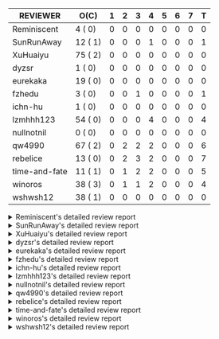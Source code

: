 |   REVIEWER    |  O(C)   | 1 | 2 | 3 | 4 | 5 | 6 | 7 | T |
|---------------|---------|---|---|---|---|---|---|---|---|
| Reminiscent   |  4 ( 0) | 0 | 0 | 0 | 0 | 0 | 0 | 0 | 0 |
| SunRunAway    | 12 ( 1) | 0 | 0 | 0 | 1 | 0 | 0 | 0 | 1 |
| XuHuaiyu      | 75 ( 2) | 0 | 0 | 0 | 0 | 0 | 0 | 0 | 0 |
| dyzsr         |  1 ( 0) | 0 | 0 | 0 | 0 | 0 | 0 | 0 | 0 |
| eurekaka      | 19 ( 0) | 0 | 0 | 0 | 0 | 0 | 0 | 0 | 0 |
| fzhedu        |  3 ( 0) | 0 | 0 | 1 | 0 | 0 | 0 | 0 | 1 |
| ichn-hu       |  1 ( 0) | 0 | 0 | 0 | 0 | 0 | 0 | 0 | 0 |
| lzmhhh123     | 54 ( 0) | 0 | 0 | 0 | 4 | 0 | 0 | 0 | 4 |
| nullnotnil    |  0 ( 0) | 0 | 0 | 0 | 0 | 0 | 0 | 0 | 0 |
| qw4990        | 67 ( 2) | 0 | 2 | 2 | 2 | 0 | 0 | 0 | 6 |
| rebelice      | 13 ( 0) | 0 | 2 | 3 | 2 | 0 | 0 | 0 | 7 |
| time-and-fate | 11 ( 1) | 0 | 1 | 2 | 2 | 0 | 0 | 0 | 5 |
| winoros       | 38 ( 3) | 0 | 1 | 1 | 2 | 0 | 0 | 0 | 4 |
| wshwsh12      | 38 ( 1) | 0 | 0 | 0 | 0 | 0 | 0 | 0 | 0 |


<details> 
  <summary>Reminiscent's detailed review report</summary> 

## To Be Reviewed

|    REPO    |                                                                     PR                                                                     | C | LASTED  |
|------------|--------------------------------------------------------------------------------------------------------------------------------------------|---|---------|
| tidb/21896 | [planner: fix union doesn't handle collate correctly (#21854)](https://github.com/pingcap/tidb/pull/21896)                                 |   | 139d19h |
| tidb/23917 | [planner: fix wrong TableDual plans caused by comparing Binary and Bytes incorrectly (#23860)](https://github.com/pingcap/tidb/pull/23917) |   | 31d23h  |
| tidb/24016 | [planner: fix index-out-of-range error when checking only_full_group_by (#23844)](https://github.com/pingcap/tidb/pull/24016)              |   | 25d19h  |
| tidb/24357 | [statistics: fix a statistics GC problem that can cause duplicated fm-sketch records (#23830)](https://github.com/pingcap/tidb/pull/24357) |   | 11d14h  |


## Reviewed in Last 7 Days

| REPO | PR | C | D | R |
|------|----|---|---|---|


</details> 


<details> 
  <summary>SunRunAway's detailed review report</summary> 

## To Be Reviewed

|    REPO    |                                                                  PR                                                                   | C | LASTED  |
|------------|---------------------------------------------------------------------------------------------------------------------------------------|---|---------|
| tidb/19178 | [executor: Refactor probe channel](https://github.com/pingcap/tidb/pull/19178)                                                        |   | 269d17h |
| tidb/19807 | [executor: parallel evaluation for hash aggregate distinct](https://github.com/pingcap/tidb/pull/19807)                               |   | 247d11h |
| tidb/19900 | [executor: enable inline projection for sort&topN](https://github.com/pingcap/tidb/pull/19900)                                        | Y | 242d18h |
| tidb/20140 | [expressions: Support `bin-to-uuid` and `uuid-to-bin`](https://github.com/pingcap/tidb/pull/20140)                                    |   | 229d22h |
| tidb/20765 | [planner: support stable result mode](https://github.com/pingcap/tidb/pull/20765)                                                     |   | 188d17h |
| tidb/21207 | [planner: fix the inappropriate out-of-range range estimation rule](https://github.com/pingcap/tidb/pull/21207)                       |   | 167d19h |
| tidb/21834 | [planner: enhanced index range calculation plan](https://github.com/pingcap/tidb/pull/21834)                                          |   | 144d19h |
| tidb/21876 | [planner: bypass the DNF restriction if index merge hint is specified (#20799)](https://github.com/pingcap/tidb/pull/21876)           |   | 142d19h |
| tidb/21878 | [planner: do not push down lock to pointGet/bacthPointGet when selection exists](https://github.com/pingcap/tidb/pull/21878)          |   | 142d18h |
| tidb/21956 | [planner/preprocessor: disallow into-outfile clause in some place](https://github.com/pingcap/tidb/pull/21956)                        |   | 137d23h |
| tidb/22217 | [*: rewrite origin SQL with default DB for SQL bindings (#21275)](https://github.com/pingcap/tidb/pull/22217)                         |   | 123d18h |
| tidb/22379 | [[experiment] executor: allow aggregation to spill disk when running out of memory quota](https://github.com/pingcap/tidb/pull/22379) |   | 116d19h |


## Reviewed in Last 7 Days

|    REPO    |                                          PR                                           | C | D |   R    |
|------------|---------------------------------------------------------------------------------------|---|---|--------|
| tidb/20749 | [executor: support global kill (32 bits)](https://github.com/pingcap/tidb/pull/20749) |   | 4 | 185d8h |


</details> 


<details> 
  <summary>XuHuaiyu's detailed review report</summary> 

## To Be Reviewed

|     REPO     |                                                                              PR                                                                               | C | LASTED  |
|--------------|---------------------------------------------------------------------------------------------------------------------------------------------------------------|---|---------|
| docs-cn/5561 | [Add sql optimization-related docs to toc](https://github.com/pingcap/docs-cn/pull/5561)                                                                      |   | 76d15h  |
| tidb/19900   | [executor: enable inline projection for sort&topN](https://github.com/pingcap/tidb/pull/19900)                                                                | Y | 242d18h |
| docs-cn/5671 | [tidb: Add time format description](https://github.com/pingcap/docs-cn/pull/5671)                                                                             |   | 66d11h  |
| tidb/19957   | [executor: add builtin aggregate function `json_arrayagg`](https://github.com/pingcap/tidb/pull/19957)                                                        | Y | 240d14h |
| tidb/20140   | [expressions: Support `bin-to-uuid` and `uuid-to-bin`](https://github.com/pingcap/tidb/pull/20140)                                                            |   | 229d22h |
| tidb/20790   | [collation: add pinyin collation for chinese charset support](https://github.com/pingcap/tidb/pull/20790)                                                     |   | 187d21h |
| tidb/20969   | [executor: Improve the performance of appending not fixed columns](https://github.com/pingcap/tidb/pull/20969)                                                |   | 180d10h |
| tidb/21064   | [planner, executor: fix cast not check error](https://github.com/pingcap/tidb/pull/21064)                                                                     |   | 175d9h  |
| tidb/21334   | [*: make rollback work on user-defined variables](https://github.com/pingcap/tidb/pull/21334)                                                                 |   | 164d14h |
| tidb/21401   | [expression: incompatibility with MySQL for ADDTIME()](https://github.com/pingcap/tidb/pull/21401)                                                            |   | 160d11h |
| tidb/21536   | [executor: add slow-log file meta cache to avoid repeat read file meta information](https://github.com/pingcap/tidb/pull/21536)                               |   | 153d15h |
| tidb/21564   | [ddl: fix Incorrect behavior of NO_ZERO_DATE when altering table](https://github.com/pingcap/tidb/pull/21564)                                                 |   | 152d16h |
| tidb/21896   | [planner: fix union doesn't handle collate correctly (#21854)](https://github.com/pingcap/tidb/pull/21896)                                                    |   | 139d19h |
| tidb/22131   | [privilege: remove leading and trailing space when create user and role](https://github.com/pingcap/tidb/pull/22131)                                          |   | 129d19h |
| tidb/22163   | [expression: separated arithmeticMinusIntSig](https://github.com/pingcap/tidb/pull/22163)                                                                     |   | 125d13h |
| tidb/22186   | [executor: fix select into outfile with year type column has no data (#22175)](https://github.com/pingcap/tidb/pull/22186)                                    |   | 124d16h |
| tidb/22616   | [expression: from_unixtime accept 64-bit integers](https://github.com/pingcap/tidb/pull/22616)                                                                |   | 100d23h |
| tidb/22617   | [metrics: fix wrong bucket name of coprocessor cache (#22454)](https://github.com/pingcap/tidb/pull/22617)                                                    |   | 100d23h |
| tidb/22631   | [executor: refine window processor](https://github.com/pingcap/tidb/pull/22631)                                                                               |   | 98d23h  |
| tidb/22696   | [expression: enable arithmetic Mod push down](https://github.com/pingcap/tidb/pull/22696)                                                                     |   | 95d17h  |
| tidb/22711   | [executor: Fix inline schema name](https://github.com/pingcap/tidb/pull/22711)                                                                                |   | 95d12h  |
| tidb/22722   | [planner, errno: make error code of ErrMixOfGroupFuncAndFields consistent with MySQL](https://github.com/pingcap/tidb/pull/22722)                             |   | 94d21h  |
| tidb/22814   | [expression: fix enum and set type expression in where clause (#22785)](https://github.com/pingcap/tidb/pull/22814)                                           |   | 79d19h  |
| tidb/22908   | [txn: Add txn state's view](https://github.com/pingcap/tidb/pull/22908)                                                                                       |   | 74d21h  |
| tidb/23012   | [executor: fix affected rows of ddls and complete uint tests](https://github.com/pingcap/tidb/pull/23012)                                                     |   | 70d17h  |
| tidb/23152   | [expression: fix wrong error info (#22760)](https://github.com/pingcap/tidb/pull/23152)                                                                       |   | 63d14h  |
| tidb/23196   | [types: fix the bug about the wrong query result for decimal type  (#22507)](https://github.com/pingcap/tidb/pull/23196)                                      |   | 61d18h  |
| tidb/23233   | [planner: fix incorrect duration between compare (#22830)](https://github.com/pingcap/tidb/pull/23233)                                                        |   | 60d18h  |
| tidb/23257   | [executor: group_concat aggr panic when session.group_concat_max_len is small (#23131)](https://github.com/pingcap/tidb/pull/23257)                           |   | 59d18h  |
| tidb/23295   | [util, types: don't let SPM be affected by charset (#23161)](https://github.com/pingcap/tidb/pull/23295)                                                      |   | 58d12h  |
| tidb/23335   | [expression: fix unexpected constant fold when year compare string (#23281)](https://github.com/pingcap/tidb/pull/23335)                                      |   | 54d19h  |
| tidb/23336   | [expression: fix unexpected constant fold when year compare string (#23281)](https://github.com/pingcap/tidb/pull/23336)                                      |   | 54d19h  |
| tidb/23348   | [planner: show cast type in EXPLAIN in coptask (#23123)](https://github.com/pingcap/tidb/pull/23348)                                                          |   | 54d18h  |
| tidb/23350   | [util/stringutil, util/ranger, planner: use hierarchical separators to simplify the parsing for info of EXPLAIN ](https://github.com/pingcap/tidb/pull/23350) |   | 54d18h  |
| tidb/23368   | [executor, expression: fix the incorrect result of AVG function (#23285)](https://github.com/pingcap/tidb/pull/23368)                                         |   | 53d20h  |
| tidb/23397   | [expression: fix refine compare constant (#23339)](https://github.com/pingcap/tidb/pull/23397)                                                                |   | 52d18h  |
| tidb/23398   | [expression: fix refine compare constant (#23339)](https://github.com/pingcap/tidb/pull/23398)                                                                |   | 52d18h  |
| tidb/23405   | [domain: remove the exit chan, use context](https://github.com/pingcap/tidb/pull/23405)                                                                       |   | 52d17h  |
| tidb/23433   | [WIP: speed up for slow query logs retrieving ](https://github.com/pingcap/tidb/pull/23433)                                                                   |   | 51d17h  |
| tidb/23497   | [expression: Let TiDB use Hyperscan to support multi-pattern-match](https://github.com/pingcap/tidb/pull/23497)                                               |   | 46d22h  |
| tidb/23517   | [*: Add the metric about the SQL with TiFlash Success  (#23426)](https://github.com/pingcap/tidb/pull/23517)                                                  |   | 46d12h  |
| tidb/23562   | [execution: reuse iterator in hash join](https://github.com/pingcap/tidb/pull/23562)                                                                          |   | 45d13h  |
| tidb/23640   | [*: fix the bug about YEAR(0.9) returns NULL instead of 0 in NO_ZERO_DATE mode](https://github.com/pingcap/tidb/pull/23640)                                   |   | 41d13h  |
| tidb/23661   | [expression: Maintain separate scalar function pushdown lists for each engine instead of unified. (#23284)](https://github.com/pingcap/tidb/pull/23661)       |   | 40d20h  |
| tidb/23682   | [executor: fix a panic when batch point get is used for partition table (#23652)](https://github.com/pingcap/tidb/pull/23682)                                 |   | 40d17h  |
| tidb/23705   | [executor: refineArgs() bug fix when compare int with very small decimal (#23694)](https://github.com/pingcap/tidb/pull/23705)                                |   | 40d13h  |
| tidb/23775   | [store/tikv: fix wrong unit of TiKVTokenWaitDuration (#23720)](https://github.com/pingcap/tidb/pull/23775)                                                    |   | 39d9h   |
| tidb/23812   | [executor, planner: fix collation for hash join building (#23770)](https://github.com/pingcap/tidb/pull/23812)                                                |   | 38d12h  |
| tidb/23884   | [Metric: Collect TiKV Read Metric for SLI/SLO](https://github.com/pingcap/tidb/pull/23884)                                                                    |   | 32d20h  |
| tidb/23964   | [executor: GROUP_CONCAT(float) is not compatible with mysql](https://github.com/pingcap/tidb/pull/23964)                                                      |   | 27d17h  |
| tidb/24007   | [ddl: refactor rule [4/6]](https://github.com/pingcap/tidb/pull/24007)                                                                                        |   | 25d20h  |
| tidb/24016   | [planner: fix index-out-of-range error when checking only_full_group_by (#23844)](https://github.com/pingcap/tidb/pull/24016)                                 |   | 25d19h  |
| tidb/24026   | [types: fix type merge about bit type (#23857)](https://github.com/pingcap/tidb/pull/24026)                                                                   |   | 25d14h  |
| tidb/24033   | [statistics: fix some unstable tests in global stats (#23502)](https://github.com/pingcap/tidb/pull/24033)                                                    |   | 25d9h   |
| tidb/24053   | [executor: fix wrong convert from bit to string when do projection (#23960)](https://github.com/pingcap/tidb/pull/24053)                                      |   | 24d16h  |
| tidb/24061   | [statistics: fix some potential panic in statistics (#23988)](https://github.com/pingcap/tidb/pull/24061)                                                     |   | 24d13h  |
| tidb/24079   | [planner: change descScanFactor to scanFactor when ExpectedCount is small. (#23972)](https://github.com/pingcap/tidb/pull/24079)                              |   | 23d20h  |
| tidb/24155   | [planner, executor: fix index merge partial table scan schema (#23936)](https://github.com/pingcap/tidb/pull/24155)                                           |   | 19d20h  |
| tidb/24179   | [expression: fix float64 overflow check in plus/minus real function](https://github.com/pingcap/tidb/pull/24179)                                              |   | 18d23h  |
| tidb/24228   | [executor: skip TestPrepareStmtAfterIsolationReadChange when race enable (#24200)](https://github.com/pingcap/tidb/pull/24228)                                |   | 16d22h  |
| tidb/24229   | [executor: speed up race test TestInsertReorgDelete (#24208)](https://github.com/pingcap/tidb/pull/24229)                                                     |   | 16d21h  |
| tidb/24234   | [executor: skip TestMppExecution when race is enabled (#24222)](https://github.com/pingcap/tidb/pull/24234)                                                   |   | 16d18h  |
| tidb/24241   | [planner/core: remove random test to reduce CI time (#24207)](https://github.com/pingcap/tidb/pull/24241)                                                     |   | 16d15h  |
| tidb/24266   | [expression: fix wrong flen infer for bit constant (#23867)](https://github.com/pingcap/tidb/pull/24266)                                                      |   | 14d18h  |
| tidb/24267   | [expression: fix wrong flen infer for bit constant (#23867)](https://github.com/pingcap/tidb/pull/24267)                                                      |   | 14d18h  |
| tidb/24287   | [planner/core: support union all for mpp.](https://github.com/pingcap/tidb/pull/24287)                                                                        |   | 13d19h  |
| tidb/24340   | [executor: fix projection executor panic and add failpoint test (#24231)](https://github.com/pingcap/tidb/pull/24340)                                         |   | 11d20h  |
| tidb/24341   | [executor: fix projection executor panic and add failpoint test (#24231)](https://github.com/pingcap/tidb/pull/24341)                                         |   | 11d20h  |
| tidb/24345   | [executor: fix data race of parallel apply operator (#24257)](https://github.com/pingcap/tidb/pull/24345)                                                     |   | 11d19h  |
| tidb/24354   | [expression: fix wrong type infer for agg function when type is null (#24290)](https://github.com/pingcap/tidb/pull/24354)                                    |   | 11d16h  |
| tidb/24371   | [*: avoid create new parser object in prepared exec](https://github.com/pingcap/tidb/pull/24371)                                                              |   | 10d20h  |
| tidb/24466   | [test: fix unstable TestIssue20658 (#24425)](https://github.com/pingcap/tidb/pull/24466)                                                                      |   | 2d15h   |
| tidb/24488   | [planner: let CopTiFlashConcurrencyFactor inflence the cost of whole plan (#24157)](https://github.com/pingcap/tidb/pull/24488)                               |   | 1d18h   |
| tidb/24489   | [planner: clone possible properties before saving them (#24204)](https://github.com/pingcap/tidb/pull/24489)                                                  |   | 1d17h   |
| tidb/24501   | [executor: add check table compatibility for temporary table](https://github.com/pingcap/tidb/pull/24501)                                                     |   | 1d13h   |


## Reviewed in Last 7 Days

| REPO | PR | C | D | R |
|------|----|---|---|---|


</details> 


<details> 
  <summary>dyzsr's detailed review report</summary> 

## To Be Reviewed

|    REPO    |                                                                 PR                                                                  | C | LASTED |
|------------|-------------------------------------------------------------------------------------------------------------------------------------|---|--------|
| tidb/24018 | [ranger: fix the range construction behavior when the column's type is `YEAR` (#23559)](https://github.com/pingcap/tidb/pull/24018) |   | 25d18h |


## Reviewed in Last 7 Days

| REPO | PR | C | D | R |
|------|----|---|---|---|


</details> 


<details> 
  <summary>eurekaka's detailed review report</summary> 

## To Be Reviewed

|    REPO    |                                                                         PR                                                                         | C | LASTED  |
|------------|----------------------------------------------------------------------------------------------------------------------------------------------------|---|---------|
| tidb/20877 | [statistics: collect index usage information](https://github.com/pingcap/tidb/pull/20877)                                                          |   | 185d17h |
| tidb/23002 | [store/*: fix err check](https://github.com/pingcap/tidb/pull/23002)                                                                               |   | 71d0h   |
| tidb/23283 | [util: optimize the performance of restore with db (#22910)](https://github.com/pingcap/tidb/pull/23283)                                           |   | 58d17h  |
| tidb/23316 | [planner: Fix rebuild range for prepared plan](https://github.com/pingcap/tidb/pull/23316)                                                         |   | 55d17h  |
| tidb/23373 | [executor: fix get var expr when session var is hex literal (#23241)](https://github.com/pingcap/tidb/pull/23373)                                  |   | 53d19h  |
| tidb/23689 | [planner: fix the panic when we calculate the partition range (#23651)](https://github.com/pingcap/tidb/pull/23689)                                |   | 40d16h  |
| tidb/23705 | [executor: refineArgs() bug fix when compare int with very small decimal (#23694)](https://github.com/pingcap/tidb/pull/23705)                     |   | 40d13h  |
| tidb/23760 | [collation: fix tidb panic when compare string with collation](https://github.com/pingcap/tidb/pull/23760)                                         |   | 39d14h  |
| tidb/23938 | [planner,privilege: requires extra privileges for REPLACE and INSERT ON DUPLICATE statements (#23911)](https://github.com/pingcap/tidb/pull/23938) |   | 30d10h  |
| tidb/24033 | [statistics: fix some unstable tests in global stats (#23502)](https://github.com/pingcap/tidb/pull/24033)                                         |   | 25d9h   |
| tidb/24061 | [statistics: fix some potential panic in statistics (#23988)](https://github.com/pingcap/tidb/pull/24061)                                          |   | 24d13h  |
| tidb/24079 | [planner: change descScanFactor to scanFactor when ExpectedCount is small. (#23972)](https://github.com/pingcap/tidb/pull/24079)                   |   | 23d20h  |
| tidb/24147 | [docs/design: add proposal for common table expression](https://github.com/pingcap/tidb/pull/24147)                                                |   | 19d23h  |
| tidb/24155 | [planner, executor: fix index merge partial table scan schema (#23936)](https://github.com/pingcap/tidb/pull/24155)                                |   | 19d20h  |
| tidb/24214 | [plan: merge continuous selections and delete surely true expressions](https://github.com/pingcap/tidb/pull/24214)                                 |   | 17d12h  |
| tidb/24236 | [*: remove SchemaVersion in TransactionContext](https://github.com/pingcap/tidb/pull/24236)                                                        |   | 16d17h  |
| tidb/24258 | [Revert "planner: donot prune all columns for Projection (#24024)" (#24180)](https://github.com/pingcap/tidb/pull/24258)                           |   | 14d22h  |
| tidb/24317 | [statistics: skip reading mysql.stats_histograms if cached stats is up-to-date (#24175)](https://github.com/pingcap/tidb/pull/24317)               |   | 12d17h  |
| tidb/24458 | [planner, executor, statistics: support correlation calc for new sampling method](https://github.com/pingcap/tidb/pull/24458)                      |   | 2d17h   |


## Reviewed in Last 7 Days

| REPO | PR | C | D | R |
|------|----|---|---|---|


</details> 


<details> 
  <summary>fzhedu's detailed review report</summary> 

## To Be Reviewed

|    REPO    |                                                               PR                                                                | C | LASTED |
|------------|---------------------------------------------------------------------------------------------------------------------------------|---|--------|
| tidb/24340 | [executor: fix projection executor panic and add failpoint test (#24231)](https://github.com/pingcap/tidb/pull/24340)           |   | 11d20h |
| tidb/24341 | [executor: fix projection executor panic and add failpoint test (#24231)](https://github.com/pingcap/tidb/pull/24341)           |   | 11d20h |
| tidb/24488 | [planner: let CopTiFlashConcurrencyFactor inflence the cost of whole plan (#24157)](https://github.com/pingcap/tidb/pull/24488) |   | 1d18h  |


## Reviewed in Last 7 Days

|    REPO     |                                           PR                                            | C | D | R  |
|-------------|-----------------------------------------------------------------------------------------|---|---|----|
| kvproto/761 | [add retry regions for batch cop response](https://github.com/pingcap/kvproto/pull/761) |   | 3 | 0h |


</details> 


<details> 
  <summary>ichn-hu's detailed review report</summary> 

## To Be Reviewed

|    REPO    |                                                        PR                                                         | C | LASTED |
|------------|-------------------------------------------------------------------------------------------------------------------|---|--------|
| tidb/24379 | [executor: enhancement for ListInDisk(support writing after reading)](https://github.com/pingcap/tidb/pull/24379) |   | 10d17h |


## Reviewed in Last 7 Days

| REPO | PR | C | D | R |
|------|----|---|---|---|


</details> 


<details> 
  <summary>lzmhhh123's detailed review report</summary> 

## To Be Reviewed

|    REPO    |                                                                           PR                                                                            | C | LASTED  |
|------------|---------------------------------------------------------------------------------------------------------------------------------------------------------|---|---------|
| tidb/20444 | [expression: add json_merge_patch](https://github.com/pingcap/tidb/pull/20444)                                                                          |   | 207d21h |
| tidb/20465 | [expression: add uuidShortFunction](https://github.com/pingcap/tidb/pull/20465)                                                                         |   | 206d19h |
| tidb/20642 | [executor: modify admin executors to support partitioned table with global index](https://github.com/pingcap/tidb/pull/20642)                           |   | 195d16h |
| tidb/20903 | [planner: fix confused and unnecessary double-projection in plans.](https://github.com/pingcap/tidb/pull/20903)                                         |   | 184d17h |
| tidb/21018 | [planner: don't push down null sensitive join conditions (#19620)](https://github.com/pingcap/tidb/pull/21018)                                          |   | 178d17h |
| tidb/21195 | [brie: integrate lightning to suport IMPORT statement](https://github.com/pingcap/tidb/pull/21195)                                                      |   | 167d23h |
| tidb/21334 | [*: make rollback work on user-defined variables](https://github.com/pingcap/tidb/pull/21334)                                                           |   | 164d14h |
| tidb/21347 | [session: make rollback work on global variables](https://github.com/pingcap/tidb/pull/21347)                                                           |   | 163d20h |
| tidb/21487 | [*: ensure TABLE statement works](https://github.com/pingcap/tidb/pull/21487)                                                                           |   | 157d5h  |
| tidb/21651 | [planner: allow filter condition pushing down to IndexScan for prefix index](https://github.com/pingcap/tidb/pull/21651)                                |   | 150d14h |
| tidb/22126 | [*: add `sys` schema, `sys.SCHEMA_UNUSED_INDEXES` view and `sys.SCHEMA_INDEX_USAGE` view](https://github.com/pingcap/tidb/pull/22126)                   |   | 129d20h |
| tidb/22361 | [table: fix insert into _tidb_rowid panic and rebase it if needed (#22062)](https://github.com/pingcap/tidb/pull/22361)                                 |   | 117d20h |
| tidb/22372 | [executor: fix SelectForUpdate in decorrelated subquery under pessimistic mode](https://github.com/pingcap/tidb/pull/22372)                             |   | 117d10h |
| tidb/22478 | [planner, executor: fix query partition table with global unique index get wrong result](https://github.com/pingcap/tidb/pull/22478)                    |   | 108d13h |
| tidb/22631 | [executor: refine window processor](https://github.com/pingcap/tidb/pull/22631)                                                                         |   | 98d23h  |
| tidb/22699 | [brie: add error info column and history backup/restore info in sql](https://github.com/pingcap/tidb/pull/22699)                                        |   | 95d16h  |
| tidb/23022 | [executor: create PipelinedWindowExec](https://github.com/pingcap/tidb/pull/23022)                                                                      |   | 69d18h  |
| tidb/23149 | [core: support left join and right join for join reorder](https://github.com/pingcap/tidb/pull/23149)                                                   |   | 64d12h  |
| tidb/23257 | [executor: group_concat aggr panic when session.group_concat_max_len is small (#23131)](https://github.com/pingcap/tidb/pull/23257)                     |   | 59d18h  |
| tidb/23283 | [util: optimize the performance of restore with db (#22910)](https://github.com/pingcap/tidb/pull/23283)                                                |   | 58d17h  |
| tidb/23348 | [planner: show cast type in EXPLAIN in coptask (#23123)](https://github.com/pingcap/tidb/pull/23348)                                                    |   | 54d18h  |
| tidb/23368 | [executor, expression: fix the incorrect result of AVG function (#23285)](https://github.com/pingcap/tidb/pull/23368)                                   |   | 53d20h  |
| tidb/23373 | [executor: fix get var expr when session var is hex literal (#23241)](https://github.com/pingcap/tidb/pull/23373)                                       |   | 53d19h  |
| tidb/23655 | [planner, type: remove the prefix 0 in the bit array when we get the BinaryLiteral (#23523)](https://github.com/pingcap/tidb/pull/23655)                |   | 40d22h  |
| tidb/23661 | [expression: Maintain separate scalar function pushdown lists for each engine instead of unified. (#23284)](https://github.com/pingcap/tidb/pull/23661) |   | 40d20h  |
| tidb/23703 | [expression: fix approx_percent panic on bit column (#23687)](https://github.com/pingcap/tidb/pull/23703)                                               |   | 40d14h  |
| tidb/23705 | [executor: refineArgs() bug fix when compare int with very small decimal (#23694)](https://github.com/pingcap/tidb/pull/23705)                          |   | 40d13h  |
| tidb/23760 | [collation: fix tidb panic when compare string with collation](https://github.com/pingcap/tidb/pull/23760)                                              |   | 39d14h  |
| tidb/23812 | [executor, planner: fix collation for hash join building (#23770)](https://github.com/pingcap/tidb/pull/23812)                                          |   | 38d12h  |
| tidb/23940 | [config, ddl: allow auto inc columns in generated columns and expression indexes](https://github.com/pingcap/tidb/pull/23940)                           |   | 29d18h  |
| tidb/23968 | [statistics: fix unstable TestDropPartitionStats test](https://github.com/pingcap/tidb/pull/23968)                                                      |   | 27d15h  |
| tidb/23987 | [executor: Implements json_arrayagg function](https://github.com/pingcap/tidb/pull/23987)                                                               |   | 26d18h  |
| tidb/24016 | [planner: fix index-out-of-range error when checking only_full_group_by (#23844)](https://github.com/pingcap/tidb/pull/24016)                           |   | 25d19h  |
| tidb/24018 | [ranger: fix the range construction behavior when the column's type is `YEAR` (#23559)](https://github.com/pingcap/tidb/pull/24018)                     |   | 25d18h  |
| tidb/24054 | [executor: fix wrong convert from bit to string when do projection (#23960)](https://github.com/pingcap/tidb/pull/24054)                                |   | 24d16h  |
| tidb/24151 | [ddl: admin show ddl jobs output confusing with multiple jobs](https://github.com/pingcap/tidb/pull/24151)                                              |   | 19d21h  |
| tidb/24155 | [planner, executor: fix index merge partial table scan schema (#23936)](https://github.com/pingcap/tidb/pull/24155)                                     |   | 19d20h  |
| tidb/24185 | [executor: make column default value being aware of NO_ZERO_IN_DATE (#24174)](https://github.com/pingcap/tidb/pull/24185)                               |   | 18d19h  |
| tidb/24186 | [executor: make column default value being aware of NO_ZERO_IN_DATE (#24174)](https://github.com/pingcap/tidb/pull/24186)                               |   | 18d19h  |
| tidb/24211 | [*: support txn retry when auto id meets duplicate entry](https://github.com/pingcap/tidb/pull/24211)                                                   |   | 17d13h  |
| tidb/24234 | [executor: skip TestMppExecution when race is enabled (#24222)](https://github.com/pingcap/tidb/pull/24234)                                             |   | 16d18h  |
| tidb/24250 | [planner: rewrite `LIKE` as range for expression index](https://github.com/pingcap/tidb/pull/24250)                                                     |   | 15d21h  |
| tidb/24258 | [Revert "planner: donot prune all columns for Projection (#24024)" (#24180)](https://github.com/pingcap/tidb/pull/24258)                                |   | 14d22h  |
| tidb/24268 | [expression: fix cast real, decimal to time (#24120)](https://github.com/pingcap/tidb/pull/24268)                                                       |   | 14d17h  |
| tidb/24285 | [*: compatibility with staleread](https://github.com/pingcap/tidb/pull/24285)                                                                           |   | 13d19h  |
| tidb/24340 | [executor: fix projection executor panic and add failpoint test (#24231)](https://github.com/pingcap/tidb/pull/24340)                                   |   | 11d20h  |
| tidb/24341 | [executor: fix projection executor panic and add failpoint test (#24231)](https://github.com/pingcap/tidb/pull/24341)                                   |   | 11d20h  |
| tidb/24357 | [statistics: fix a statistics GC problem that can cause duplicated fm-sketch records (#23830)](https://github.com/pingcap/tidb/pull/24357)              |   | 11d14h  |
| tidb/24416 | [planner, privilege: Add security enhanced mode part 4](https://github.com/pingcap/tidb/pull/24416)                                                     |   | 4d4h    |
| tidb/24423 | [executor, statistics: support prefix column index case for full sampling analyze](https://github.com/pingcap/tidb/pull/24423)                          |   | 3d18h   |
| tidb/24454 | [planner: add more test cases about dynamic-mode with new-collation](https://github.com/pingcap/tidb/pull/24454)                                        |   | 2d18h   |
| tidb/24463 | [*: fix errcheck](https://github.com/pingcap/tidb/pull/24463)                                                                                           |   | 2d16h   |
| tidb/24491 | [executor: add correctness tests about direct reading with aggregations](https://github.com/pingcap/tidb/pull/24491)                                    |   | 1d16h   |
| tidb/24506 | [executor, meta: Allocate auto id for global temporary tables](https://github.com/pingcap/tidb/pull/24506)                                              |   | 12h     |


## Reviewed in Last 7 Days

|    REPO    |                                                    PR                                                     | C | D |   R   |
|------------|-----------------------------------------------------------------------------------------------------------|---|---|-------|
| tidb/24437 | [planner: fix column pruning bug for Apply and Join (#24369)](https://github.com/pingcap/tidb/pull/24437) |   | 4 | 12h   |
| tidb/24431 | [util: fix enum index range for in/not in clause.](https://github.com/pingcap/tidb/pull/24431)            |   | 4 | 0h    |
| tidb/24369 | [planner: fix column pruning bug for Apply and Join](https://github.com/pingcap/tidb/pull/24369)          |   | 4 | 7d5h  |
| tikv/10101 | [copr: support group by enum column](https://github.com/tikv/tikv/pull/10101)                             | Y | 4 | 6d21h |


</details> 


<details> 
  <summary>nullnotnil's detailed review report</summary> 

## To Be Reviewed

| REPO | PR | C | LASTED |
|------|----|---|--------|


## Reviewed in Last 7 Days

| REPO | PR | C | D | R |
|------|----|---|---|---|


</details> 


<details> 
  <summary>qw4990's detailed review report</summary> 

## To Be Reviewed

|     REPO     |                                                                           PR                                                                            | C | LASTED  |
|--------------|---------------------------------------------------------------------------------------------------------------------------------------------------------|---|---------|
| docs-cn/5561 | [Add sql optimization-related docs to toc](https://github.com/pingcap/docs-cn/pull/5561)                                                                |   | 76d15h  |
| tidb/19029   | [types: fix unexpected NOT_NULL flags](https://github.com/pingcap/tidb/pull/19029)                                                                      |   | 276d22h |
| docs/5498    | [partitioning: Corrected partition management](https://github.com/pingcap/docs/pull/5498)                                                               |   | 13d19h  |
| tidb/20708   | [*: separate auto_increment ID allocator from _tidb_rowid allocator](https://github.com/pingcap/tidb/pull/20708)                                        |   | 192d20h |
| tidb/20969   | [executor: Improve the performance of appending not fixed columns](https://github.com/pingcap/tidb/pull/20969)                                          |   | 180d10h |
| tidb/21018   | [planner: don't push down null sensitive join conditions (#19620)](https://github.com/pingcap/tidb/pull/21018)                                          |   | 178d17h |
| tidb/21318   | [planner, expression: use the range of column types to simplify expressions](https://github.com/pingcap/tidb/pull/21318)                                |   | 164d19h |
| tidb/21401   | [expression: incompatibility with MySQL for ADDTIME()](https://github.com/pingcap/tidb/pull/21401)                                                      |   | 160d11h |
| tidb/21508   | [execution: fix dayofweek('0000-00-00') behavior](https://github.com/pingcap/tidb/pull/21508)                                                           |   | 156d10h |
| tidb/21876   | [planner: bypass the DNF restriction if index merge hint is specified (#20799)](https://github.com/pingcap/tidb/pull/21876)                             |   | 142d19h |
| tidb/21887   | [types: support %X %V %W formats for STR_TO_DATE()](https://github.com/pingcap/tidb/pull/21887)                                                         |   | 141d11h |
| tidb/21954   | [planner/cascades: add rule `PushSelDownApply`](https://github.com/pingcap/tidb/pull/21954)                                                             |   | 137d23h |
| tidb/22146   | [executor: forbid SFU on view](https://github.com/pingcap/tidb/pull/22146)                                                                              |   | 125d22h |
| tidb/22217   | [*: rewrite origin SQL with default DB for SQL bindings (#21275)](https://github.com/pingcap/tidb/pull/22217)                                           |   | 123d18h |
| tidb/22234   | [executor, planner: ON DUPLICATE UPDATE can refer to un-project col (#14412)](https://github.com/pingcap/tidb/pull/22234)                               |   | 123d15h |
| tidb/22261   | [time: fix parse datetime won't truncate the reluctant string (#22232)](https://github.com/pingcap/tidb/pull/22261)                                     |   | 122d19h |
| tidb/22374   | [expression: separated arithmeticIntDivideSig](https://github.com/pingcap/tidb/pull/22374)                                                              |   | 117d0h  |
| tidb/22415   | [ddl: refactor bundle[2/2] [6/6]](https://github.com/pingcap/tidb/pull/22415)                                                                           |   | 113d17h |
| tidb/22416   | [core: fix subQuery at projection in only_full_group](https://github.com/pingcap/tidb/pull/22416)                                                       | Y | 113d12h |
| tidb/22541   | [expression: Support builtin function SOUNDEX](https://github.com/pingcap/tidb/pull/22541)                                                              |   | 103d9h  |
| tidb/22565   | [statistics: fix panic occurs when stats cache inconsistency (#22465)](https://github.com/pingcap/tidb/pull/22565)                                      | Y | 102d17h |
| tidb/22814   | [expression: fix enum and set type expression in where clause (#22785)](https://github.com/pingcap/tidb/pull/22814)                                     |   | 79d19h  |
| tidb/22862   | [brie: fix the problem that ddl restored by BR via SQL is not replicated to downstream](https://github.com/pingcap/tidb/pull/22862)                     |   | 76d23h  |
| tidb/22923   | [expression: correct constant propagation for collation (#22666)](https://github.com/pingcap/tidb/pull/22923)                                           |   | 74d15h  |
| tidb/22924   | [planner: fix wrong index merge selection (#22825)](https://github.com/pingcap/tidb/pull/22924)                                                         |   | 74d14h  |
| tidb/23002   | [store/*: fix err check](https://github.com/pingcap/tidb/pull/23002)                                                                                    |   | 71d0h   |
| tidb/23022   | [executor: create PipelinedWindowExec](https://github.com/pingcap/tidb/pull/23022)                                                                      |   | 69d18h  |
| tidb/23152   | [expression: fix wrong error info (#22760)](https://github.com/pingcap/tidb/pull/23152)                                                                 |   | 63d14h  |
| tidb/23196   | [types: fix the bug about the wrong query result for decimal type  (#22507)](https://github.com/pingcap/tidb/pull/23196)                                |   | 61d18h  |
| tidb/23295   | [util, types: don't let SPM be affected by charset (#23161)](https://github.com/pingcap/tidb/pull/23295)                                                |   | 58d12h  |
| tidb/23316   | [planner: Fix rebuild range for prepared plan](https://github.com/pingcap/tidb/pull/23316)                                                              |   | 55d17h  |
| tidb/23373   | [executor: fix get var expr when session var is hex literal (#23241)](https://github.com/pingcap/tidb/pull/23373)                                       |   | 53d19h  |
| tidb/23397   | [expression: fix refine compare constant (#23339)](https://github.com/pingcap/tidb/pull/23397)                                                          |   | 52d18h  |
| tidb/23398   | [expression: fix refine compare constant (#23339)](https://github.com/pingcap/tidb/pull/23398)                                                          |   | 52d18h  |
| tidb/23590   | [planner, table: optimize the list partition pruner for range query](https://github.com/pingcap/tidb/pull/23590)                                        |   | 44d16h  |
| tidb/23658   | [*: collect transaction write duration/throughput metrics for SLI/SLO (#23462)](https://github.com/pingcap/tidb/pull/23658)                             |   | 40d22h  |
| tidb/23661   | [expression: Maintain separate scalar function pushdown lists for each engine instead of unified. (#23284)](https://github.com/pingcap/tidb/pull/23661) |   | 40d20h  |
| tidb/23682   | [executor: fix a panic when batch point get is used for partition table (#23652)](https://github.com/pingcap/tidb/pull/23682)                           |   | 40d17h  |
| tidb/23689   | [planner: fix the panic when we calculate the partition range (#23651)](https://github.com/pingcap/tidb/pull/23689)                                     |   | 40d16h  |
| tidb/23730   | [distsql/*: typo fix for `dispatches`](https://github.com/pingcap/tidb/pull/23730)                                                                      |   | 39d19h  |
| tidb/23796   | [tests: make TestIndexLookupMergeJoinHang and TestIssue18068 stable (#23741)](https://github.com/pingcap/tidb/pull/23796)                               |   | 38d20h  |
| tidb/23812   | [executor, planner: fix collation for hash join building (#23770)](https://github.com/pingcap/tidb/pull/23812)                                          |   | 38d12h  |
| tidb/23963   | [executor: checking chunk is full precedes filtering](https://github.com/pingcap/tidb/pull/23963)                                                       |   | 27d17h  |
| tidb/23987   | [executor: Implements json_arrayagg function](https://github.com/pingcap/tidb/pull/23987)                                                               |   | 26d18h  |
| tidb/24018   | [ranger: fix the range construction behavior when the column's type is `YEAR` (#23559)](https://github.com/pingcap/tidb/pull/24018)                     |   | 25d18h  |
| tidb/24193   | [executor: implement CTEStorage](https://github.com/pingcap/tidb/pull/24193)                                                                            |   | 18d10h  |
| tidb/24214   | [plan: merge continuous selections and delete surely true expressions](https://github.com/pingcap/tidb/pull/24214)                                      |   | 17d12h  |
| tidb/24229   | [executor: speed up race test TestInsertReorgDelete (#24208)](https://github.com/pingcap/tidb/pull/24229)                                               |   | 16d21h  |
| tidb/24235   | [expression: try to fix TestExprPushDownToFlash tests](https://github.com/pingcap/tidb/pull/24235)                                                      |   | 16d17h  |
| tidb/24241   | [planner/core: remove random test to reduce CI time (#24207)](https://github.com/pingcap/tidb/pull/24241)                                               |   | 16d15h  |
| tidb/24266   | [expression: fix wrong flen infer for bit constant (#23867)](https://github.com/pingcap/tidb/pull/24266)                                                |   | 14d18h  |
| tidb/24267   | [expression: fix wrong flen infer for bit constant (#23867)](https://github.com/pingcap/tidb/pull/24267)                                                |   | 14d18h  |
| tidb/24328   | [*: implement tidb_bound_staleness built-in function](https://github.com/pingcap/tidb/pull/24328)                                                       |   | 12d10h  |
| tidb/24354   | [expression: fix wrong type infer for agg function when type is null (#24290)](https://github.com/pingcap/tidb/pull/24354)                              |   | 11d16h  |
| tidb/24359   | [domain, session: Add new sysvarcache to replace global values cache](https://github.com/pingcap/tidb/pull/24359)                                       |   | 11d7h   |
| tidb/24373   | [planner: filter conflict read_from_storage hints (#24313)](https://github.com/pingcap/tidb/pull/24373)                                                 |   | 10d19h  |
| tidb/24374   | [planner: filter conflict read_from_storage hints (#24313)](https://github.com/pingcap/tidb/pull/24374)                                                 |   | 10d19h  |
| tidb/24379   | [executor: enhancement for ListInDisk(support writing after reading)](https://github.com/pingcap/tidb/pull/24379)                                       |   | 10d17h  |
| tidb/24382   | [statistics: trigger auto-analyze based on histogram row count](https://github.com/pingcap/tidb/pull/24382)                                             |   | 10d16h  |
| tidb/24432   | [store/copr: invalidate stale regions for Mpp query. (#24410)](https://github.com/pingcap/tidb/pull/24432)                                              |   | 3d16h   |
| tidb/24437   | [planner: fix column pruning bug for Apply and Join (#24369)](https://github.com/pingcap/tidb/pull/24437)                                               |   | 3d13h   |
| tidb/24466   | [test: fix unstable TestIssue20658 (#24425)](https://github.com/pingcap/tidb/pull/24466)                                                                |   | 2d15h   |
| tidb/24467   | [executor: add correctness tests about PointGet and BatchGet](https://github.com/pingcap/tidb/pull/24467)                                               |   | 2d14h   |
| tidb/24488   | [planner: let CopTiFlashConcurrencyFactor inflence the cost of whole plan (#24157)](https://github.com/pingcap/tidb/pull/24488)                         |   | 1d18h   |
| tidb/24493   | [store/cop: reload region every time when meeting io error (#24447)](https://github.com/pingcap/tidb/pull/24493)                                        |   | 1d16h   |
| tidb/24497   | [executor: add correctness tests about direct reading with join](https://github.com/pingcap/tidb/pull/24497)                                            |   | 1d14h   |
| tidb/24507   | [*: misc cleanups to variable package](https://github.com/pingcap/tidb/pull/24507)                                                                      |   | 3h      |


## Reviewed in Last 7 Days

|    REPO    |                                                                    PR                                                                    | C | D |   R   |
|------------|------------------------------------------------------------------------------------------------------------------------------------------|---|---|-------|
| tidb/24447 | [store/cop: reload region every time when meeting io error](https://github.com/pingcap/tidb/pull/24447)                                  |   | 2 | 1d3h  |
| tidb/24455 | [executor: add correctness tests about direct reading with ORDER BY and LIMIT](https://github.com/pingcap/tidb/pull/24455)               |   | 2 | 18h   |
| tidb/24453 | [statistics: dump FMSketch to KV only for partition table with dynamic prune mode](https://github.com/pingcap/tidb/pull/24453)           |   | 3 | 3h    |
| tidb/23655 | [planner, type: remove the prefix 0 in the bit array when we get the BinaryLiteral (#23523)](https://github.com/pingcap/tidb/pull/23655) |   | 3 | 38d2h |
| tidb/24376 | [planner: prune partitions that will never be used](https://github.com/pingcap/tidb/pull/24376)                                          |   | 4 | 6d23h |
| tidb/24410 | [store/copr: invalidate stale regions for Mpp query.](https://github.com/pingcap/tidb/pull/24410)                                        |   | 4 | 2d22h |


</details> 


<details> 
  <summary>rebelice's detailed review report</summary> 

## To Be Reviewed

|     REPO     |                                                                     PR                                                                     | C | LASTED |
|--------------|--------------------------------------------------------------------------------------------------------------------------------------------|---|--------|
| docs/5185    | [sql-statements, information-schema: add `END_TIME` field for table `ANALYZE_STATUS`](https://github.com/pingcap/docs/pull/5185)           |   | 38d18h |
| docs-cn/5916 | [sql-statements, information-schema: add `END_TIME` field for table `ANALYZE_STATUS`](https://github.com/pingcap/docs-cn/pull/5916)        |   | 38d17h |
| tidb/23836   | [parser, core: Implement force_index hint in parser and TiDB](https://github.com/pingcap/tidb/pull/23836)                                  |   | 37d18h |
| tidb/24033   | [statistics: fix some unstable tests in global stats (#23502)](https://github.com/pingcap/tidb/pull/24033)                                 |   | 25d9h  |
| tidb/24306   | [util/ranger: fix func name typo](https://github.com/pingcap/tidb/pull/24306)                                                              |   | 12d23h |
| tidb/24339   | [server,session: do not create stats collector in HTTP API to avoid memory leak](https://github.com/pingcap/tidb/pull/24339)               |   | 11d22h |
| tidb/24357   | [statistics: fix a statistics GC problem that can cause duplicated fm-sketch records (#23830)](https://github.com/pingcap/tidb/pull/24357) |   | 11d14h |
| tidb/24374   | [planner: filter conflict read_from_storage hints (#24313)](https://github.com/pingcap/tidb/pull/24374)                                    |   | 10d19h |
| tidb/24448   | [executor: add some test cases about partition-table dynamic mode with view](https://github.com/pingcap/tidb/pull/24448)                   |   | 2d23h  |
| tidb/24454   | [planner: add more test cases about dynamic-mode with new-collation](https://github.com/pingcap/tidb/pull/24454)                           |   | 2d18h  |
| tidb/24455   | [executor: add correctness tests about direct reading with ORDER BY and LIMIT](https://github.com/pingcap/tidb/pull/24455)                 |   | 2d18h  |
| tidb/24467   | [executor: add correctness tests about PointGet and BatchGet](https://github.com/pingcap/tidb/pull/24467)                                  |   | 2d14h  |
| tidb/24488   | [planner: let CopTiFlashConcurrencyFactor inflence the cost of whole plan (#24157)](https://github.com/pingcap/tidb/pull/24488)            |   | 1d18h  |


## Reviewed in Last 7 Days

|    REPO    |                                                                       PR                                                                        | C | D |   R    |
|------------|-------------------------------------------------------------------------------------------------------------------------------------------------|---|---|--------|
| tidb/24490 | [planner: refactor Converting Partition Keys for shuffle hash join (#24456)](https://github.com/pingcap/tidb/pull/24490)                        |   | 2 | 0h     |
| tidb/24456 | [planner: refactor Converting Partition Keys for shuffle hash join](https://github.com/pingcap/tidb/pull/24456)                                 |   | 2 | 1d0h   |
| tidb/24214 | [plan: merge continuous selections and delete surely true expressions](https://github.com/pingcap/tidb/pull/24214)                              |   | 3 | 14d23h |
| tidb/23756 | [planner: fix set not null flag for outer join (#23727)](https://github.com/pingcap/tidb/pull/23756)                                            |   | 3 | 37d1h  |
| tidb/23474 | [planner: fix inappropriate null flag of null constants (#23457)](https://github.com/pingcap/tidb/pull/23474)                                   |   | 3 | 44d19h |
| tidb/24422 | [planner: add some test cases about partition table dynamic-mode and plan-cache](https://github.com/pingcap/tidb/pull/24422)                    |   | 4 | 18h    |
| tidb/24430 | [planner: add some test cases about partition-table dynamic mode with global-stats and SQL binding](https://github.com/pingcap/tidb/pull/24430) |   | 4 | 16h    |


</details> 


<details> 
  <summary>time-and-fate's detailed review report</summary> 

## To Be Reviewed

|    REPO    |                                                               PR                                                               | C | LASTED  |
|------------|--------------------------------------------------------------------------------------------------------------------------------|---|---------|
| tidb/20877 | [statistics: collect index usage information](https://github.com/pingcap/tidb/pull/20877)                                      |   | 185d17h |
| tidb/22416 | [core: fix subQuery at projection in only_full_group](https://github.com/pingcap/tidb/pull/22416)                              | Y | 113d12h |
| tidb/24155 | [planner, executor: fix index merge partial table scan schema (#23936)](https://github.com/pingcap/tidb/pull/24155)            |   | 19d20h  |
| tidb/24230 | [*: consitent get infoschema](https://github.com/pingcap/tidb/pull/24230)                                                      |   | 16d21h  |
| tidb/24373 | [planner: filter conflict read_from_storage hints (#24313)](https://github.com/pingcap/tidb/pull/24373)                        |   | 10d19h  |
| tidb/24374 | [planner: filter conflict read_from_storage hints (#24313)](https://github.com/pingcap/tidb/pull/24374)                        |   | 10d19h  |
| tidb/24382 | [statistics: trigger auto-analyze based on histogram row count](https://github.com/pingcap/tidb/pull/24382)                    |   | 10d16h  |
| tidb/24448 | [executor: add some test cases about partition-table dynamic mode with view](https://github.com/pingcap/tidb/pull/24448)       |   | 2d23h   |
| tidb/24453 | [statistics: dump FMSketch to KV only for partition table with dynamic prune mode](https://github.com/pingcap/tidb/pull/24453) |   | 2d19h   |
| tidb/24454 | [planner: add more test cases about dynamic-mode with new-collation](https://github.com/pingcap/tidb/pull/24454)               |   | 2d18h   |
| tidb/24489 | [planner: clone possible properties before saving them (#24204)](https://github.com/pingcap/tidb/pull/24489)                   |   | 1d17h   |


## Reviewed in Last 7 Days

|    REPO    |                                                                       PR                                                                        | C | D |  R   |
|------------|-------------------------------------------------------------------------------------------------------------------------------------------------|---|---|------|
| tidb/24423 | [executor, statistics: support prefix column index case for full sampling analyze](https://github.com/pingcap/tidb/pull/24423)                  |   | 2 | 2d2h |
| tidb/24430 | [planner: add some test cases about partition-table dynamic mode with global-stats and SQL binding](https://github.com/pingcap/tidb/pull/24430) |   | 3 | 1d1h |
| tidb/24422 | [planner: add some test cases about partition table dynamic-mode and plan-cache](https://github.com/pingcap/tidb/pull/24422)                    |   | 3 | 23h  |
| tidb/24382 | [statistics: trigger auto-analyze based on histogram row count](https://github.com/pingcap/tidb/pull/24382)                                     |   | 4 | 7d3h |
| tidb/24376 | [planner: prune partitions that will never be used](https://github.com/pingcap/tidb/pull/24376)                                                 |   | 4 | 7d1h |


</details> 


<details> 
  <summary>winoros's detailed review report</summary> 

## To Be Reviewed

|     REPO     |                                                                              PR                                                                               | C | LASTED  |
|--------------|---------------------------------------------------------------------------------------------------------------------------------------------------------------|---|---------|
| docs-cn/5916 | [sql-statements, information-schema: add `END_TIME` field for table `ANALYZE_STATUS`](https://github.com/pingcap/docs-cn/pull/5916)                           |   | 38d17h  |
| tidb/19957   | [executor: add builtin aggregate function `json_arrayagg`](https://github.com/pingcap/tidb/pull/19957)                                                        | Y | 240d14h |
| docs-cn/6113 | [config: update the default value of `feedback-probability`](https://github.com/pingcap/docs-cn/pull/6113)                                                    |   | 17d22h  |
| tidb/20765   | [planner: support stable result mode](https://github.com/pingcap/tidb/pull/20765)                                                                             |   | 188d17h |
| tidb/20877   | [statistics: collect index usage information](https://github.com/pingcap/tidb/pull/20877)                                                                     |   | 185d17h |
| tidb/21018   | [planner: don't push down null sensitive join conditions (#19620)](https://github.com/pingcap/tidb/pull/21018)                                                |   | 178d17h |
| tidb/21207   | [planner: fix the inappropriate out-of-range range estimation rule](https://github.com/pingcap/tidb/pull/21207)                                               |   | 167d19h |
| tidb/21487   | [*: ensure TABLE statement works](https://github.com/pingcap/tidb/pull/21487)                                                                                 |   | 157d5h  |
| tidb/21876   | [planner: bypass the DNF restriction if index merge hint is specified (#20799)](https://github.com/pingcap/tidb/pull/21876)                                   |   | 142d19h |
| tidb/21954   | [planner/cascades: add rule `PushSelDownApply`](https://github.com/pingcap/tidb/pull/21954)                                                                   |   | 137d23h |
| tidb/22181   | [planner, expression: fix error when using IN combined with subquery (#22080)](https://github.com/pingcap/tidb/pull/22181)                                    |   | 124d18h |
| tidb/22416   | [core: fix subQuery at projection in only_full_group](https://github.com/pingcap/tidb/pull/22416)                                                             | Y | 113d12h |
| tidb/22504   | [*:Fix the fetchHotRegion bug that the count always zero](https://github.com/pingcap/tidb/pull/22504)                                                         |   | 105d20h |
| tidb/22565   | [statistics: fix panic occurs when stats cache inconsistency (#22465)](https://github.com/pingcap/tidb/pull/22565)                                            | Y | 102d17h |
| tidb/22923   | [expression: correct constant propagation for collation (#22666)](https://github.com/pingcap/tidb/pull/22923)                                                 |   | 74d15h  |
| tidb/23233   | [planner: fix incorrect duration between compare (#22830)](https://github.com/pingcap/tidb/pull/23233)                                                        |   | 60d18h  |
| tidb/23348   | [planner: show cast type in EXPLAIN in coptask (#23123)](https://github.com/pingcap/tidb/pull/23348)                                                          |   | 54d18h  |
| tidb/23350   | [util/stringutil, util/ranger, planner: use hierarchical separators to simplify the parsing for info of EXPLAIN ](https://github.com/pingcap/tidb/pull/23350) |   | 54d18h  |
| tidb/23373   | [executor: fix get var expr when session var is hex literal (#23241)](https://github.com/pingcap/tidb/pull/23373)                                             |   | 53d19h  |
| tidb/23655   | [planner, type: remove the prefix 0 in the bit array when we get the BinaryLiteral (#23523)](https://github.com/pingcap/tidb/pull/23655)                      |   | 40d22h  |
| tidb/23689   | [planner: fix the panic when we calculate the partition range (#23651)](https://github.com/pingcap/tidb/pull/23689)                                           |   | 40d16h  |
| tidb/23772   | [tablecodec: fix text type decode for old row format (#23751)](https://github.com/pingcap/tidb/pull/23772)                                                    |   | 39d11h  |
| tidb/23849   | [ddl: tidb panic while query hash partition table with is null condition](https://github.com/pingcap/tidb/pull/23849)                                         |   | 34d13h  |
| tidb/23917   | [planner: fix wrong TableDual plans caused by comparing Binary and Bytes incorrectly (#23860)](https://github.com/pingcap/tidb/pull/23917)                    |   | 31d23h  |
| tidb/24018   | [ranger: fix the range construction behavior when the column's type is `YEAR` (#23559)](https://github.com/pingcap/tidb/pull/24018)                           |   | 25d18h  |
| tidb/24061   | [statistics: fix some potential panic in statistics (#23988)](https://github.com/pingcap/tidb/pull/24061)                                                     |   | 24d13h  |
| tidb/24079   | [planner: change descScanFactor to scanFactor when ExpectedCount is small. (#23972)](https://github.com/pingcap/tidb/pull/24079)                              |   | 23d20h  |
| tidb/24138   | [planner: Add Equivalence Rules to Transform BinaryOptSubquery to ExistsSubquery](https://github.com/pingcap/tidb/pull/24138)                                 |   | 20d12h  |
| tidb/24241   | [planner/core: remove random test to reduce CI time (#24207)](https://github.com/pingcap/tidb/pull/24241)                                                     |   | 16d15h  |
| tidb/24258   | [Revert "planner: donot prune all columns for Projection (#24024)" (#24180)](https://github.com/pingcap/tidb/pull/24258)                                      |   | 14d22h  |
| tidb/24342   | [planner: create new column slice in PreparePossibleProperties](https://github.com/pingcap/tidb/pull/24342)                                                   |   | 11d20h  |
| tidb/24382   | [statistics: trigger auto-analyze based on histogram row count](https://github.com/pingcap/tidb/pull/24382)                                                   |   | 10d16h  |
| tidb/24453   | [statistics: dump FMSketch to KV only for partition table with dynamic prune mode](https://github.com/pingcap/tidb/pull/24453)                                |   | 2d19h   |
| tidb/24458   | [planner, executor, statistics: support correlation calc for new sampling method](https://github.com/pingcap/tidb/pull/24458)                                 |   | 2d17h   |
| tidb/24489   | [planner: clone possible properties before saving them (#24204)](https://github.com/pingcap/tidb/pull/24489)                                                  |   | 1d17h   |
| tidb/24498   | [store/tikv: fix misuse of PD client's GetStore (#23695)](https://github.com/pingcap/tidb/pull/24498)                                                         |   | 1d13h   |
| tidb/24499   | [store/tikv: fix misuse of PD client's GetStore (#23695)](https://github.com/pingcap/tidb/pull/24499)                                                         |   | 1d13h   |
| tidb/24500   | [store/tikv: fix misuse of PD client's GetStore (#23695)](https://github.com/pingcap/tidb/pull/24500)                                                         |   | 1d13h   |


## Reviewed in Last 7 Days

|    REPO    |                                                         PR                                                         | C | D |   R    |
|------------|--------------------------------------------------------------------------------------------------------------------|---|---|--------|
| tidb/24214 | [plan: merge continuous selections and delete surely true expressions](https://github.com/pingcap/tidb/pull/24214) |   | 2 | 15d16h |
| tidb/24437 | [planner: fix column pruning bug for Apply and Join (#24369)](https://github.com/pingcap/tidb/pull/24437)          |   | 3 | 16h    |
| tidb/24369 | [planner: fix column pruning bug for Apply and Join](https://github.com/pingcap/tidb/pull/24369)                   |   | 4 | 7d5h   |
| tidb/24431 | [util: fix enum index range for in/not in clause.](https://github.com/pingcap/tidb/pull/24431)                     |   | 4 | 0h     |


</details> 


<details> 
  <summary>wshwsh12's detailed review report</summary> 

## To Be Reviewed

|    REPO    |                                                                       PR                                                                        | C | LASTED  |
|------------|-------------------------------------------------------------------------------------------------------------------------------------------------|---|---------|
| tidb/19807 | [executor: parallel evaluation for hash aggregate distinct](https://github.com/pingcap/tidb/pull/19807)                                         |   | 247d11h |
| tidb/19957 | [executor: add builtin aggregate function `json_arrayagg`](https://github.com/pingcap/tidb/pull/19957)                                          | Y | 240d14h |
| tidb/21487 | [*: ensure TABLE statement works](https://github.com/pingcap/tidb/pull/21487)                                                                   |   | 157d5h  |
| tidb/21887 | [types: support %X %V %W formats for STR_TO_DATE()](https://github.com/pingcap/tidb/pull/21887)                                                 |   | 141d11h |
| tidb/22378 | [executor: vectorize hash aggregate](https://github.com/pingcap/tidb/pull/22378)                                                                |   | 116d20h |
| tidb/23336 | [expression: fix unexpected constant fold when year compare string (#23281)](https://github.com/pingcap/tidb/pull/23336)                        |   | 54d19h  |
| tidb/23348 | [planner: show cast type in EXPLAIN in coptask (#23123)](https://github.com/pingcap/tidb/pull/23348)                                            |   | 54d18h  |
| tidb/23368 | [executor, expression: fix the incorrect result of AVG function (#23285)](https://github.com/pingcap/tidb/pull/23368)                           |   | 53d20h  |
| tidb/23397 | [expression: fix refine compare constant (#23339)](https://github.com/pingcap/tidb/pull/23397)                                                  |   | 52d18h  |
| tidb/23398 | [expression: fix refine compare constant (#23339)](https://github.com/pingcap/tidb/pull/23398)                                                  |   | 52d18h  |
| tidb/23519 | [executor: check privilege before adding](https://github.com/pingcap/tidb/pull/23519)                                                           |   | 46d0h   |
| tidb/23760 | [collation: fix tidb panic when compare string with collation](https://github.com/pingcap/tidb/pull/23760)                                      |   | 39d14h  |
| tidb/23968 | [statistics: fix unstable TestDropPartitionStats test](https://github.com/pingcap/tidb/pull/23968)                                              |   | 27d15h  |
| tidb/23979 | [executor, statistics: fix unstable `TestAnalyzeIndexExtractTopN`](https://github.com/pingcap/tidb/pull/23979)                                  |   | 26d23h  |
| tidb/24018 | [ranger: fix the range construction behavior when the column's type is `YEAR` (#23559)](https://github.com/pingcap/tidb/pull/24018)             |   | 25d18h  |
| tidb/24033 | [statistics: fix some unstable tests in global stats (#23502)](https://github.com/pingcap/tidb/pull/24033)                                      |   | 25d9h   |
| tidb/24050 | [expression: fix get var panic when types not match](https://github.com/pingcap/tidb/pull/24050)                                                |   | 24d17h  |
| tidb/24053 | [executor: fix wrong convert from bit to string when do projection (#23960)](https://github.com/pingcap/tidb/pull/24053)                        |   | 24d16h  |
| tidb/24054 | [executor: fix wrong convert from bit to string when do projection (#23960)](https://github.com/pingcap/tidb/pull/24054)                        |   | 24d16h  |
| tidb/24147 | [docs/design: add proposal for common table expression](https://github.com/pingcap/tidb/pull/24147)                                             |   | 19d23h  |
| tidb/24186 | [executor: make column default value being aware of NO_ZERO_IN_DATE (#24174)](https://github.com/pingcap/tidb/pull/24186)                       |   | 18d19h  |
| tidb/24228 | [executor: skip TestPrepareStmtAfterIsolationReadChange when race enable (#24200)](https://github.com/pingcap/tidb/pull/24228)                  |   | 16d22h  |
| tidb/24229 | [executor: speed up race test TestInsertReorgDelete (#24208)](https://github.com/pingcap/tidb/pull/24229)                                       |   | 16d21h  |
| tidb/24230 | [*: consitent get infoschema](https://github.com/pingcap/tidb/pull/24230)                                                                       |   | 16d21h  |
| tidb/24236 | [*: remove SchemaVersion in TransactionContext](https://github.com/pingcap/tidb/pull/24236)                                                     |   | 16d17h  |
| tidb/24266 | [expression: fix wrong flen infer for bit constant (#23867)](https://github.com/pingcap/tidb/pull/24266)                                        |   | 14d18h  |
| tidb/24267 | [expression: fix wrong flen infer for bit constant (#23867)](https://github.com/pingcap/tidb/pull/24267)                                        |   | 14d18h  |
| tidb/24268 | [expression: fix cast real, decimal to time (#24120)](https://github.com/pingcap/tidb/pull/24268)                                               |   | 14d17h  |
| tidb/24341 | [executor: fix projection executor panic and add failpoint test (#24231)](https://github.com/pingcap/tidb/pull/24341)                           |   | 11d20h  |
| tidb/24345 | [executor: fix data race of parallel apply operator (#24257)](https://github.com/pingcap/tidb/pull/24345)                                       |   | 11d19h  |
| tidb/24354 | [expression: fix wrong type infer for agg function when type is null (#24290)](https://github.com/pingcap/tidb/pull/24354)                      |   | 11d16h  |
| tidb/24379 | [executor: enhancement for ListInDisk(support writing after reading)](https://github.com/pingcap/tidb/pull/24379)                               |   | 10d17h  |
| tidb/24380 | [ executor: Pass the SQL digest down to pessimistic lock request](https://github.com/pingcap/tidb/pull/24380)                                   |   | 10d17h  |
| tidb/24412 | [*: Add security enhanced mode part 3](https://github.com/pingcap/tidb/pull/24412)                                                              |   | 5d7h    |
| tidb/24453 | [statistics: dump FMSketch to KV only for partition table with dynamic prune mode](https://github.com/pingcap/tidb/pull/24453)                  |   | 2d19h   |
| tidb/24460 | [*: fix gosimple check](https://github.com/pingcap/tidb/pull/24460)                                                                             |   | 2d16h   |
| tidb/24485 | [execution: Fix issue 24439 Inconsistent error with MySQL for GRANT CREATE USER ON <specific db>.*](https://github.com/pingcap/tidb/pull/24485) |   | 1d18h   |
| tidb/24504 | [expression: uncomment pushdown for JSONUnquote expression](https://github.com/pingcap/tidb/pull/24504)                                         |   | 16h     |


## Reviewed in Last 7 Days

| REPO | PR | C | D | R |
|------|----|---|---|---|


</details> 

